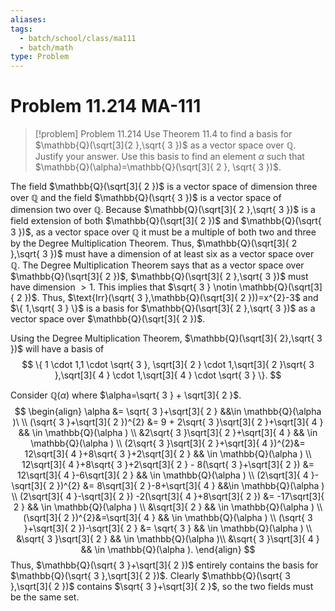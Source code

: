 ```yaml
---
aliases: 
tags:
  - batch/school/class/ma111
  - batch/math
type: Problem
---
```

# Problem 11.214 MA-111

> [!problem] Problem 11.214
> Use Theorem 11.4 to find a basis for $\mathbb{Q}(\sqrt[3]{2  },\sqrt{ 3 })$ as a vector space over $\mathbb{Q}$. Justify your answer. Use this basis to find an element $\alpha$ such that $\mathbb{Q}(\alpha)=\mathbb{Q}(\sqrt[3]{ 2 }, \sqrt{ 3 })$.

The field $\mathbb{Q}(\sqrt[3]{ 2 })$ is a vector space of dimension three over $\mathbb{Q}$ and the field $\mathbb{Q}(\sqrt{ 3 })$ is a vector space of dimension two over $\mathbb{Q}$. Because $\mathbb{Q}(\sqrt[3]{ 2 },\sqrt{ 3 })$ is a field extension of both $\mathbb{Q}(\sqrt[3]{ 2 })$ and $\mathbb{Q}(\sqrt{ 3 })$, as a vector space over $\mathbb{Q}$ it must be a multiple of both two and three by the Degree Multiplication Theorem. Thus, $\mathbb{Q}(\sqrt[3]{ 2 },\sqrt{ 3 })$ must have a dimension of at least six as a vector space over $\mathbb{Q}$. The Degree Multiplication Theorem says that as a vector space over $\mathbb{Q}(\sqrt[3]{ 2 })$, $\mathbb{Q}(\sqrt[3]{ 2 },\sqrt{ 3 })$ must have dimension $>1$. This implies that $\sqrt{ 3 } \notin \mathbb{Q}(\sqrt[3]{ 2 })$. Thus, $\text{Irr}(\sqrt{ 3 },\mathbb{Q}(\sqrt[3]{ 2 }))=x^{2}-3$ and $\{ 1,\sqrt{ 3 } \}$ is a basis for $\mathbb{Q}(\sqrt[3]{ 2 },\sqrt{ 3 })$ as a vector space over $\mathbb{Q}(\sqrt[3]{ 2 })$.

Using the Degree Multiplication Theorem, $\mathbb{Q}(\sqrt[3]{  2},\sqrt{ 3 })$ will have a basis of
$$
\{ 1 \cdot 1,1 \cdot \sqrt{ 3 }, \sqrt[3]{ 2 } \cdot 1,\sqrt[3]{ 2 }\sqrt{ 3 },\sqrt[3]{ 4 } \cdot 1,\sqrt[3]{ 4 } \cdot \sqrt{ 3 } \}.
$$

Consider $\mathbb{Q}(\alpha)$ where $\alpha=\sqrt{ 3 } + \sqrt[3]{ 2 }$.
$$
\begin{align}
\alpha &= \sqrt{ 3 }+\sqrt[3]{ 2 } &&\in  \mathbb{Q}(\alpha )\ \\
(\sqrt{ 3 }+\sqrt[3]{ 2 })^{2} &= 9 + 2\sqrt{ 3 }\sqrt[3]{ 2 }+\sqrt[3]{ 4 } && \in  \mathbb{Q}(\alpha ) \\
&2\sqrt{ 3 }\sqrt[3]{ 2 }+\sqrt[3]{ 4 } && \in  \mathbb{Q}(\alpha ) \\
(2\sqrt{ 3 }\sqrt[3]{ 2 }+\sqrt[3]{ 4 })^{2}&= 12\sqrt[3]{ 4 }+8\sqrt{ 3 }+2\sqrt[3]{ 2 } && \in  \mathbb{Q}(\alpha ) \\
12\sqrt[3]{ 4 }+8\sqrt{ 3 }+2\sqrt[3]{ 2 } - 8(\sqrt{ 3 }+\sqrt[3]{ 2 }) &= 12\sqrt[3]{ 4 }-6\sqrt[3]{ 2 } && \in  \mathbb{Q}(\alpha ) \\
(2\sqrt[3]{ 4 }-\sqrt[3]{ 2 })^{2} &= 8\sqrt[3]{ 2 }-8+\sqrt[3]{ 4 } &&\in  \mathbb{Q}(\alpha ) \\
(2\sqrt[3]{ 4 }-\sqrt[3]{ 2 }) -2(\sqrt[3]{ 4 }+8\sqrt[3]{ 2 }) &= -17\sqrt[3]{ 2 } && \in  \mathbb{Q}(\alpha ) \\
&\sqrt[3]{ 2 } && \in  \mathbb{Q}(\alpha ) \\
(\sqrt[3]{ 2 })^{2}&=\sqrt[3]{ 4 } && \in  \mathbb{Q}(\alpha ) \\
(\sqrt{ 3 }+\sqrt[3]{ 2 })-\sqrt[3]{ 2 } &= \sqrt{ 3 } && \in  \mathbb{Q}(\alpha ) \\
&\sqrt{ 3 }\sqrt[3]{ 2 }  && \in  \mathbb{Q}(\alpha )\\
&\sqrt{ 3 }\sqrt[3]{ 4 }  && \in  \mathbb{Q}(\alpha ).
\end{align}
$$
Thus, $\mathbb{Q}(\sqrt{ 3 }+\sqrt[3]{ 2 })$ entirely contains the basis for $\mathbb{Q}(\sqrt{ 3 },\sqrt[3]{ 2 })$.  Clearly $\mathbb{Q}(\sqrt{ 3 },\sqrt[3]{ 2 })$ contains $\sqrt{ 3 }+\sqrt[3]{ 2 }$, so the two fields must be the same set.

